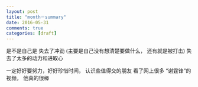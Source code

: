 ```yaml
---
layout: post
title: "month－summary"
date: 2016-05-31
comments: true
categories: [draft]
---
```


是不是自己是 失去了冲劲 (主要是自己没有想清楚要做什么， 还有就是被打击)
失去了太多的动力和进取心


一定好好要努力，好好珍惜时间， 认识些值得交的朋友
看了网上很多 “谢霆锋”的视频， 他真的很棒
